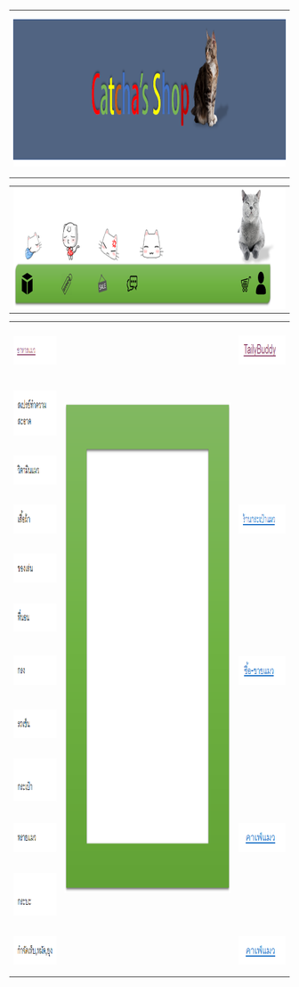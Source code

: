 <!doctype html>
<html>
<head>
<meta charset="utf-8">
<title>Untitled Document</title>
</head>

<body>
<table width="1500">
  <tbody>
    <tr>
      <td><p><img src="untitled.png" width="1217" height="264"></p></td>
    </tr>
  </tbody>
</table>
<table width="1222">
  <tbody>
    <tr>
      <td><img src="9.png" width="1217" height="218"></td>
    </tr>
  </tbody>
</table>
<table width="1222">
  <tbody>
    <tr>
      <td width="204" height="102"><p><a href="Untitled-2.html"><img src="15.png" width="163" height="50"></a></p></td>
      <td width="786" rowspan="12"><img src="14.png" width="785" height="881"></td>
      <td width="216"><p><a href="https://tailybuddy.com/"><img src="13.png" width="137" height="52"></a></p></td>
    </tr>
    <tr>
      <td height="80"><p><a href="สเปรย์.html"><img src="16.png" width="147" height="81"></a></p></td>
      <td>&nbsp;</td>
    </tr>
    <tr>
      <td height="70"><p><a href="วิตามิน.html"><img src="17.png" width="147" height="52"></a></p></td>
      <td>&nbsp;</td>
    </tr>
    <tr>
      <td><p><a href="เสื้อผ้า.html"><img src="18.png" width="147" height="52"></a></p></td>
      <td><p><a href="https://www.lazada.co.th/shop-cat-carrier-backpacks/?gclid=Cj0KCQjwuLPnBRDjARIsACDzGL1uK4EHl0Vt6si6cCIyKdN6_gzh0-VPiMVDrMkDttejK0sePNoVkg4aAkChEALw_wcB&s_kwcid=AL!3152!3!264441041962!b!!g!!%2B%E0%B8%A3%E0%B9%89%E0%B8%B2%E0%B8%99%20%2B%E0%B8%81%E0%B8%A3%E0%B8%B0%E0%B9%80%E0%B8%9B%E0%B9%8B%E0%B8%B2%E0%B9%81%E0%B8%A1%E0%B8%A7&exlaz=d_1:mm_150050845_51350204_2010350204::11:962395132!48180313859!%2B%E0%B8%A3%E0%B9%89%E0%B8%B2%E0%B8%99%20%2B%E0%B8%81%E0%B8%A3%E0%B8%B0%E0%B9%80%E0%B8%9B%E0%B9%8B%E0%B8%B2%E0%B9%81%E0%B8%A1%E0%B8%A7!b!aud-298843362896:kwd-375128937729!c&ef_id=Cj0KCQjwuLPnBRDjARIsACDzGL1uK4EHl0Vt6si6cCIyKdN6_gzh0-VPiMVDrMkDttejK0sePNoVkg4aAkChEALw_wcB:G:s"><img src="12.png" width="151" height="52"></a></p></td>
    </tr>
    <tr>
      <td height="54"><p><a href="ของเล่น.html"><img src="19.png" width="147" height="52"></a></p></td>
      <td>&nbsp;</td>
    </tr>
    <tr>
      <td height="72"><p><a href="ที่นอน.html"><img src="20.png" width="147" height="51"></a></p></td>
      <td>&nbsp;</td>
    </tr>
    <tr>
      <td height="98"><p><a href="กรง.html"><img src="21.png" width="148" height="52"></a></p></td>
      <td><img src="10.png" width="126" height="51"></td>
    </tr>
    <tr>
      <td height="74"><p><a href="รถเข็น.html"><img src="22.png" width="147" height="52"></a></p></td>
      <td>&nbsp;</td>
    </tr>
    <tr>
      <td height="46"><p><a href="กระเป๋า.html"><img src="23.png" width="147" height="77"></a></p></td>
      <td>&nbsp;</td>
    </tr>
    <tr>
      <td height="87"><p><a href="ทราย.html"><img src="24.png" width="147" height="52"></a></p></td>
      <td><img src="11.png" width="98" height="52"></td>
    </tr>
    <tr>
      <td height="86"><p><a href="กระบะ.html"><img src="25.png" width="147" height="77"></a></p></td>
      <td>&nbsp;</td>
    </tr>
    <tr>
      <td height="54"><p><a href="กำจัด.html"><img src="26.png" width="151" height="52"></a></p></td>
      <td><img src="11.png" width="98" height="52"></td>
    </tr>
  </tbody>
</table>
<p>&nbsp;</p>
</body>
</html>

